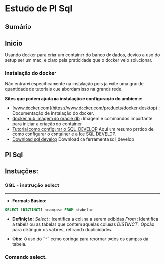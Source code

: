 # Estudo de Pl Sql

## Sumário

<!-- TODO: em breve a lista de sumário -->

## Inicio

Usando docker para criar um container do banco de dados, devido a uso do setup ser um mac, e claro pela praticidade que o docker veio solucionar.

### Instalação do docker

Não entrarei especificamente na instalação pois ja exite uma grande quantidade de tutoriais que abordam isso na grande rede.

__Sites que podem ajuda na instalação e configuração do ambiente:__

* [www.docker.com](https://www.docker.com/products/docker-desktop) : Documentação de instalação do docker.
* [docker hub imagem do oracle db](https://hub.docker.com/u/marcioheleno012/content/sub-d9a8495b-e414-450c-a3c0-17ba05c915ce) : Imagem e commandos importante para iniciar a criação do container.
* [Tutorial como configurar o SQL_DEVELOP](https://www.youtube.com/watch?v=ciYsDbBx80s) Aqui um resumo pratico de como configurar o container e a Ide SQL DEVELOP.
* [Download sql develop](https://www.oracle.com/technetwork/pt/developer-tools/sql-developer/downloads/index.html) Download da ferramenta sql_develop
  
## Pl Sql

<!-- TODO: O que é o pl-sql:  -->

## Instuções:


### SQL - instrução select
---

* **Formato Básico:**
``` sql
SELECT [DISTINCT] <campos> FROM <tabela>
```

* **Definição:**
*Select* : Identifica a coluna a serem exibidas
*From* : Identifica a tabela ou as tabelas que contem aquelas colunas
*DISTINCT* : Opcão para distinguir os valores, retirando duplicidades.

* **Obs:** O uso do "*" como coringa para retornar todos os campos da tabela.



### Comando select.